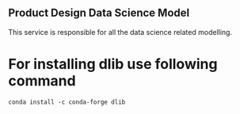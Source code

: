## Product Design Data Science Model

This service is responsible for all the data science related modelling.

# For installing dlib use following command

```
conda install -c conda-forge dlib